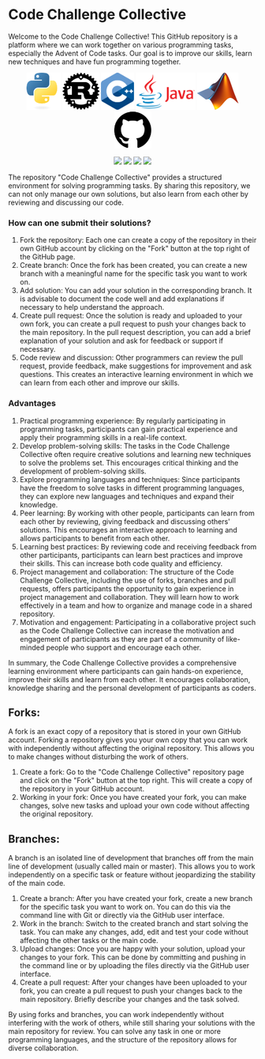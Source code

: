 # Code Challenge Collective
Welcome to the Code Challenge Collective! This GitHub repository is a platform where we can work together on various programming tasks, especially the Advent of Code tasks. Our goal is to improve our skills, learn new techniques and have fun programming together.

<p style="text-align: center;">
    <img src="Imgs/Python-logo-notext.svg?raw=true" height="75"/>
    <img src="Imgs/rust.svg?raw=true" height="75"/>
    <img src="Imgs/ISO_C++_Logo.svg?raw=true" height="75"/>
    <img src="Imgs/Java-Logo.png?raw=true" height="75"/>
    <img src="Imgs/Matlab_Logo.png?raw=true" height="75"/>
    <img src="Imgs/github-logo.png?raw=true" height="75"/>
</p>
<p style="text-align: center;">
    <img src="https://upload.wikimedia.org/wikipedia/commons/thumb/2/2d/Tensorflow_logo.svg/1200px-Tensorflow_logo.svg.png" height="35"/>
    <img src="https://upload.wikimedia.org/wikipedia/commons/thumb/1/10/PyTorch_logo_icon.svg/640px-PyTorch_logo_icon.svg.png" height="35"/>
    <img src="https://upload.wikimedia.org/wikipedia/commons/thumb/0/05/Scikit_learn_logo_small.svg/1200px-Scikit_learn_logo_small.svg.png" height="35"/>
    <img src="https://encrypted-tbn0.gstatic.com/images?q=tbn:ANd9GcTxMR-Id8nKdjLyqkBenmytA-Pju33RlsRYM-c-jMWYXg&s" height="35"/>
</p>




The repository "Code Challenge Collective" provides a structured environment for solving programming tasks. By sharing this repository, we can not only manage our own solutions, but also learn from each other by reviewing and discussing our code.

### How can one submit their solutions?

1. Fork the repository: Each one can create a copy of the repository in their own GitHub account by clicking on the "Fork" button at the top right of the GitHub page.
2. Create branch: Once the fork has been created, you can create a new branch with a meaningful name for the specific task you want to work on.
3. Add solution: You can add your solution in the corresponding branch. It is advisable to document the code well and add explanations if necessary to help understand the approach.
4. Create pull request: Once the solution is ready and uploaded to your own fork, you can create a pull request to push your changes back to the main repository. In the pull request description, you can add a brief explanation of your solution and ask for feedback or support if necessary.
5. Code review and discussion: Other programmers can review the pull request, provide feedback, make suggestions for improvement and ask questions. This creates an interactive learning environment in which we can learn from each other and improve our skills.

### Advantages
1. Practical programming experience: By regularly participating in programming tasks, participants can gain practical experience and apply their programming skills in a real-life context.
2. Develop problem-solving skills: The tasks in the Code Challenge Collective often require creative solutions and learning new techniques to solve the problems set. This encourages critical thinking and the development of problem-solving skills.
3. Explore programming languages and techniques: Since participants have the freedom to solve tasks in different programming languages, they can explore new languages and techniques and expand their knowledge.
4. Peer learning: By working with other people, participants can learn from each other by reviewing, giving feedback and discussing others' solutions. This encourages an interactive approach to learning and allows participants to benefit from each other.
5. Learning best practices: By reviewing code and receiving feedback from other participants, participants can learn best practices and improve their skills. This can increase both code quality and efficiency.
6. Project management and collaboration: The structure of the Code Challenge Collective, including the use of forks, branches and pull requests, offers participants the opportunity to gain experience in project management and collaboration. They will learn how to work effectively in a team and how to organize and manage code in a shared repository.
7. Motivation and engagement: Participating in a collaborative project such as the Code Challenge Collective can increase the motivation and engagement of participants as they are part of a community of like-minded people who support and encourage each other.

In summary, the Code Challenge Collective provides a comprehensive learning environment where participants can gain hands-on experience, improve their skills and learn from each other. It encourages collaboration, knowledge sharing and the personal development of participants as coders.

## Forks:

A fork is an exact copy of a repository that is stored in your own GitHub account. Forking a repository gives you your own copy that you can work with independently without affecting the original repository. This allows you to make changes without disturbing the work of others.

1. Create a fork: Go to the "Code Challenge Collective" repository page and click on the "Fork" button at the top right. This will create a copy of the repository in your GitHub account.
2. Working in your fork: Once you have created your fork, you can make changes, solve new tasks and upload your own code without affecting the original repository.

## Branches:

A branch is an isolated line of development that branches off from the main line of development (usually called main or master). This allows you to work independently on a specific task or feature without jeopardizing the stability of the main code.

1. Create a branch: After you have created your fork, create a new branch for the specific task you want to work on. You can do this via the command line with Git or directly via the GitHub user interface.
2. Work in the branch: Switch to the created branch and start solving the task. You can make any changes, add, edit and test your code without affecting the other tasks or the main code.
3. Upload changes: Once you are happy with your solution, upload your changes to your fork. This can be done by committing and pushing in the command line or by uploading the files directly via the GitHub user interface.
4. Create a pull request: After your changes have been uploaded to your fork, you can create a pull request to push your changes back to the main repository. Briefly describe your changes and the task solved.

By using forks and branches, you can work independently without interfering with the work of others, while still sharing your solutions with the main repository for review. You can solve any task in one or more programming languages, and the structure of the repository allows for diverse collaboration.
